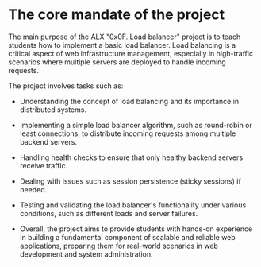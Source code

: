 # The core mandate of the project

The main purpose of the ALX "0x0F. Load balancer" project is to teach students how to implement a basic load balancer. Load balancing is a critical aspect of web infrastructure management, especially in high-traffic scenarios where multiple servers are deployed to handle incoming requests.

The project involves tasks such as:

* Understanding the concept of load balancing and its importance in distributed systems.

* Implementing a simple load balancer algorithm, such as round-robin or least connections, to distribute incoming requests among multiple backend servers.

* Handling health checks to ensure that only healthy backend servers receive traffic.

* Dealing with issues such as session persistence (sticky sessions) if needed.

* Testing and validating the load balancer's functionality under various conditions, such as different loads and server failures.

* Overall, the project aims to provide students with hands-on experience in building a fundamental component of scalable and reliable web applications, preparing them for real-world scenarios in web development and system administration.
